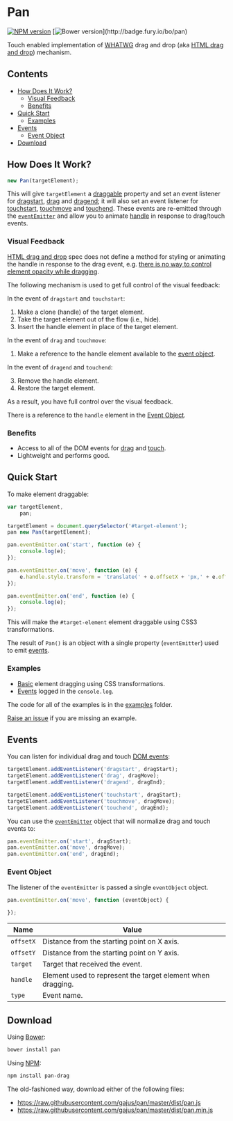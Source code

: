 # Pan

[![NPM version](https://badge.fury.io/js/pan-drag.svg)](http://badge.fury.io/js/pan-drag)
[![Bower version](https://badge.fury.io/bo/pan.svg?)](http://badge.fury.io/bo/pan)

Touch enabled implementation of [WHATWG](https://html.spec.whatwg.org/#dnd) drag and drop (aka [HTML drag and drop](http://www.w3.org/html/wg/drafts/html/master/editing.html#dnd)) mechanism.

## Contents

- [How Does It Work?](#how-does-it-work)
    - [Visual Feedback](#visual-feedback)
    - [Benefits](#benefits)
- [Quick Start](#quick-start)
    - [Examples](#examples)
- [Events](#events)
    - [Event Object](#event-object)
- [Download](#download)



## How Does It Work?

```js
new Pan(targetElement);
```

This will give `targetElement` a [draggable](http://www.w3.org/html/wg/drafts/html/master/editing.html#the-draggable-attribute) property and set an event listener for [dragstart](http://www.w3.org/html/wg/drafts/html/master/editing.html#event-dnd-dragstart), [drag](http://www.w3.org/html/wg/drafts/html/master/editing.html#event-dnd-drag) and [dragend](http://www.w3.org/html/wg/drafts/html/master/editing.html#event-dnd-dragend); it will also set an event listener for [touchstart](http://www.w3.org/TR/touch-events/#the-touchstart-event), [touchmove](http://www.w3.org/TR/touch-events/#the-touchmove-event) and [touchend](http://www.w3.org/TR/touch-events/#the-touchend-event). These events are re-emitted through the [`eventEmitter`](#events) and allow you to animate [handle](#visual-feedback) in response to drag/touch events.

### Visual Feedback

[HTML drag and drop](http://www.w3.org/html/wg/drafts/html/master/editing.html#dnd) spec does not define a method for styling or animating the handle in response to the drag event, e.g. [there is no way to control element opacity while dragging](http://stackoverflow.com/questions/9712535/html5-drag-and-drop-no-transparency).

The following mechanism is used to get full control of the visual feedback:

In the event of `dragstart` and `touchstart`:

1. Make a clone (handle) of the target element.
1. Take the target element out of the flow (i.e., hide).
1. Insert the handle element in place of the target element.

In the event of `drag` and `touchmove`:

1. Make a reference to the handle element available to the [event object](#event-object).

In the event of `dragend` and `touchend`:

3. Remove the handle element.
3. Restore the target element.

As a result, you have full control over the visual feedback.

There is a reference to the `handle` element in the [Event Object](#event-object).

### Benefits

* Access to all of the DOM events for [drag](http://www.w3.org/html/wg/drafts/html/master/editing.html#dndevents) and [touch](http://www.w3.org/TR/touch-events/#list-of-touchevent-types).
* Lightweight and performs good.

## Quick Start

To make element draggable:

```js
var targetElement,
    pan;

targetElement = document.querySelector('#target-element');
pan new Pan(targetElement);

pan.eventEmitter.on('start', function (e) {
    console.log(e);
});

pan.eventEmitter.on('move', function (e) {
    e.handle.style.transform = 'translate(' + e.offsetX + 'px,' + e.offsetY + 'px)';
});

pan.eventEmitter.on('end', function (e) {
    console.log(e);
});
```

This will make the `#target-element` element draggable using CSS3 transformations.

The result of `Pan()` is an object with a single property (`eventEmitter`) used to emit [events](#events).

### Examples

* [Basic](http://gajus.com/sandbox/pan/examples/basic/) element dragging using CSS transformations.
* [Events](http://gajus.com/sandbox/pan/examples/events/) logged in the `console.log`.

The code for all of the examples is in the [examples](./examples/) folder.

[Raise an issue](https://github.com/gajus/pan/issues) if you are missing an example.

## Events

You can listen for individual drag and touch [DOM events](#dom-events):

```js
targetElement.addEventListener('dragstart', dragStart);
targetElement.addEventListener('drag', dragMove);
targetElement.addEventListener('dragend', dragEnd);

targetElement.addEventListener('touchstart', dragStart);
targetElement.addEventListener('touchmove', dragMove);
targetElement.addEventListener('touchend', dragEnd);
```

You can use the [`eventEmitter`](#events) object that will normalize drag and touch events to:

```js
pan.eventEmitter.on('start', dragStart);
pan.eventEmitter.on('move', dragMove);
pan.eventEmitter.on('end', dragEnd);
```

### Event Object

The listener of the `eventEmitter` is passed a single `eventObject` object.

```js
pan.eventEmitter.on('move', function (eventObject) {
    
});
```

| Name | Value |
| --- | --- |
| `offsetX` | Distance from the starting point on X axis. |
| `offsetY` | Distance from the starting point on Y axis. |
| `target` | Target that received the event. |
| `handle` | Element used to represent the target element when dragging. |
| `type` | Event name. |

## Download

Using [Bower](http://bower.io/):

```sh
bower install pan
```

Using [NPM](https://www.npmjs.org/):

```sh
npm install pan-drag
```

The old-fashioned way, download either of the following files:

* https://raw.githubusercontent.com/gajus/pan/master/dist/pan.js
* https://raw.githubusercontent.com/gajus/pan/master/dist/pan.min.js

